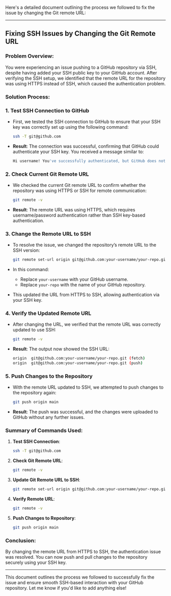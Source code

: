 Here's a detailed document outlining the process we followed to fix the issue by changing the Git remote URL:

---

## **Fixing SSH Issues by Changing the Git Remote URL**

### **Problem Overview:**
You were experiencing an issue pushing to a GitHub repository via SSH, despite having added your SSH public key to your GitHub account. After verifying the SSH setup, we identified that the remote URL for the repository was using HTTPS instead of SSH, which caused the authentication problem.

### **Solution Process:**

### 1. **Test SSH Connection to GitHub**
   - First, we tested the SSH connection to GitHub to ensure that your SSH key was correctly set up using the following command:
     ```bash
     ssh -T git@github.com
     ```
   - **Result**: The connection was successful, confirming that GitHub could authenticate your SSH key. You received a message similar to:
     ```bash
     Hi username! You've successfully authenticated, but GitHub does not provide shell access.
     ```

### 2. **Check Current Git Remote URL**
   - We checked the current Git remote URL to confirm whether the repository was using HTTPS or SSH for remote communication:
     ```bash
     git remote -v
     ```
   - **Result**: The remote URL was using HTTPS, which requires username/password authentication rather than SSH key-based authentication.

### 3. **Change the Remote URL to SSH**
   - To resolve the issue, we changed the repository’s remote URL to the SSH version:
     ```bash
     git remote set-url origin git@github.com:your-username/your-repo.git
     ```
   - In this command:
     - Replace `your-username` with your GitHub username.
     - Replace `your-repo` with the name of your GitHub repository.
   
   - This updated the URL from HTTPS to SSH, allowing authentication via your SSH key.

### 4. **Verify the Updated Remote URL**
   - After changing the URL, we verified that the remote URL was correctly updated to use SSH:
     ```bash
     git remote -v
     ```
   - **Result**: The output now showed the SSH URL:
     ```bash
     origin  git@github.com:your-username/your-repo.git (fetch)
     origin  git@github.com:your-username/your-repo.git (push)
     ```

### 5. **Push Changes to the Repository**
   - With the remote URL updated to SSH, we attempted to push changes to the repository again:
     ```bash
     git push origin main
     ```
   - **Result**: The push was successful, and the changes were uploaded to GitHub without any further issues.

### **Summary of Commands Used:**
1. **Test SSH Connection**:
   ```bash
   ssh -T git@github.com
   ```

2. **Check Git Remote URL**:
   ```bash
   git remote -v
   ```

3. **Update Git Remote URL to SSH**:
   ```bash
   git remote set-url origin git@github.com:your-username/your-repo.git
   ```

4. **Verify Remote URL**:
   ```bash
   git remote -v
   ```

5. **Push Changes to Repository**:
   ```bash
   git push origin main
   ```

### **Conclusion:**
By changing the remote URL from HTTPS to SSH, the authentication issue was resolved. You can now push and pull changes to the repository securely using your SSH key.

---

This document outlines the process we followed to successfully fix the issue and ensure smooth SSH-based interaction with your GitHub repository. Let me know if you'd like to add anything else!
